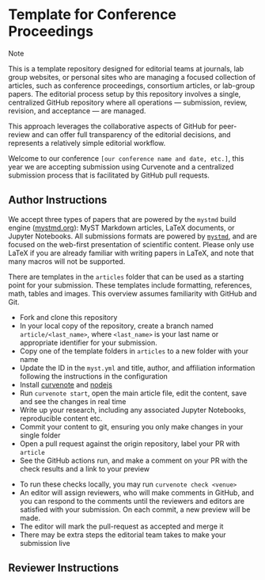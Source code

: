 # Template for Conference Proceedings

> [!NOTE]
> This is a template repository designed for editorial teams at journals, lab group websites,
> or personal sites who are managing a focused collection of articles, such as
> conference proceedings, consortium articles, or lab-group papers.
> The editorial process setup by this repository involves a single,
> centralized GitHub repository where all operations — submission, review, revision, and acceptance — are managed.
>
> This approach leverages the collaborative aspects of GitHub for peer-review and can offer full
> transparency of the editorial decisions, and represents a relatively simple editorial workflow.

Welcome to our conference `[our conference name and date, etc.]`, this year we are accepting submission using Curvenote and a centralized submission process that is facilitated by GitHub pull requests.

## Author Instructions

We accept three types of papers that are powered by the `mystmd` build engine ([mystmd.org][myst]): MyST Markdown articles, LaTeX documents, or Jupyter Notebooks. All submissions formats are powered by [`mystmd`][myst], and are focused on the web-first presentation of scientific content. Please only use LaTeX if you are already familiar with writing papers in LaTeX, and note that many macros will not be supported.

There are templates in the `articles` folder that can be used as a starting point for your submission. These templates include formatting, references, math, tables and images. This overview assumes familiarity with GitHub and Git.

<!-- Expand sections of this guide for targeting authors with less familiarity with Git or GitHub -->

- Fork and clone this repository
- In your local copy of the repository, create a branch named `article/<last_name>`, where `<last_name>` is your last name or appropriate identifier for your submission.
- Copy one of the template folders in `articles` to a new folder with your name
- Update the ID in the `myst.yml` and title, author, and affiliation information following the instructions in the configuration
- Install [curvenote][curvenote-install] and [nodejs](https://nodejs.org)
- Run `curvenote start`, open the main article file, edit the content, save and see the changes in real time
- Write up your research, including any associated Jupyter Notebooks, reproducible content etc.
- Commit your content to git, ensuring you only make changes in your single folder
- Open a pull request against the origin repository, label your PR with `article`
- See the GitHub actions run, and make a comment on your PR with the check results and a link to your preview
<!-- update `venue` here as well as add `--kind` and/or `--collection` if appropriate -->
- To run these checks locally, you may run `curvenote check <venue>`
- An editor will assign reviewers, who will make comments in GitHub, and you can respond to the comments until the reviewers and editors are satisfied with your submission. On each commit, a new preview will be made.
- The editor will mark the pull-request as accepted and merge it
- There may be extra steps the editorial team takes to make your submission live

## Reviewer Instructions

[myst]: https://mystmd.org
[install]: https://mystmd.org/guide/quickstart
[curvenote-install]: https://curvenote.com/docs
